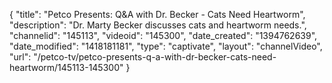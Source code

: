 {
    "title": "Petco Presents: Q&A with Dr. Becker - Cats Need Heartworm",
    "description": "Dr. Marty Becker discusses cats and heartworm needs.",
    "channelid": "145113",
    "videoid": "145300",
    "date_created": "1394762639",
    "date_modified": "1418181181",
    "type": "captivate",
    "layout": "channelVideo",
    "url": "\/petco-tv\/petco-presents-q-a-with-dr-becker-cats-need-heartworm\/145113-145300"
}